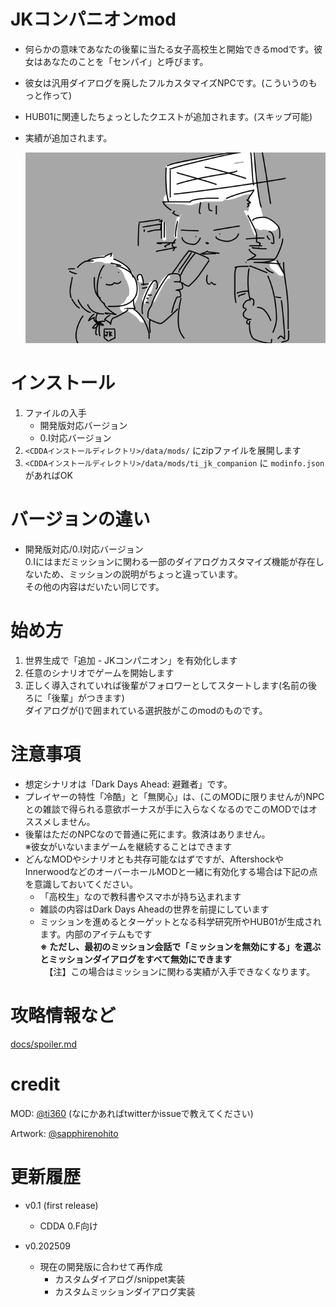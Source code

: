 # JKコンパニオンmod
- 何らかの意味であなたの後輩に当たる女子高校生と開始できるmodです。彼女はあなたのことを「センパイ」と呼びます。
- 彼女は汎用ダイアログを廃したフルカスタマイズNPCです。(こういうのもっと作って)
- HUB01に関連したちょっとしたクエストが追加されます。(スキップ可能)
- 実績が追加されます。

  ![イメージ](docs/imgs/image.png)

# インストール
1. ファイルの入手
   - 開発版対応バージョン
   - 0.I対応バージョン
1. `<CDDAインストールディレクトリ>/data/mods/` にzipファイルを展開します
1. `<CDDAインストールディレクトリ>/data/mods/ti_jk_companion` に `modinfo.json` があればOK

# バージョンの違い
- 開発版対応/0.I対応バージョン<br/>
0.Iにはまだミッションに関わる一部のダイアログカスタマイズ機能が存在しないため、ミッションの説明がちょっと違っています。<br/>
その他の内容はだいたい同じです。


# 始め方
 1. 世界生成で「追加 - JKコンパニオン」を有効化します
 1. 任意のシナリオでゲームを開始します
 1. 正しく導入されていれば後輩がフォロワーとしてスタートします(名前の後ろに「後輩」がつきます)<br/>
ダイアログが()で囲まれている選択肢がこのmodのものです。

# 注意事項
 - 想定シナリオは「Dark Days Ahead: 避難者」です。
 - プレイヤーの特性「冷酷」と「無関心」は、(このMODに限りませんが)NPCとの雑談で得られる意欲ボーナスが手に入らなくなるのでこのMODではオススメしません。
 - 後輩はただのNPCなので普通に死にます。救済はありません。<br/>
※彼女がいないままゲームを継続することはできます
 - どんなMODやシナリオとも共存可能なはずですが、AftershockやInnerwoodなどのオーバーホールMODと一緒に有効化する場合は下記の点を意識しておいてください。
   - 「高校生」なので教科書やスマホが持ち込まれます
   - 雑談の内容はDark Days Aheadの世界を前提にしています
   - ミッションを進めるとターゲットとなる科学研究所やHUB01が生成されます。内部のアイテムもです<br/>
   **※ ただし、最初のミッション会話で「ミッションを無効にする」を選ぶとミッションダイアログをすべて無効にできます**<br/>
　【注】この場合はミッションに関わる実績が入手できなくなります。

# 攻略情報など
 [docs/spoiler.md](docs/spoiler.md)

# credit
MOD: [@ti360](https://x.com/ti360) (なにかあればtwitterかissueで教えてください)

Artwork: [@sapphirenohito](https://x.com/sapphirenohito)

# 更新履歴
- v0.1 (first release)
  - CDDA 0.F向け

- v0.202509
  - 現在の開発版に合わせて再作成
    - カスタムダイアログ/snippet実装
    - カスタムミッションダイアログ実装
